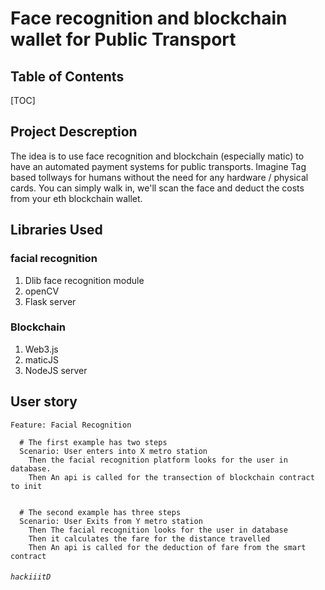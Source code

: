 
Face recognition and blockchain wallet for Public Transport
===


## Table of Contents

[TOC]

## Project Descreption

The idea is to use face recognition and blockchain (especially matic) to have an automated payment systems for public transports. Imagine Tag based tollways for humans without the need for any hardware / physical cards. You can simply walk in, we'll scan the face and deduct the costs from your eth blockchain wallet.


## Libraries Used

### facial recognition
1. Dlib face recognition module
2. openCV
3. Flask server

### Blockchain
1. Web3.js
2. maticJS
3. NodeJS server


User story
---
```gherkin=
Feature: Facial Recognition

  # The first example has two steps
  Scenario: User enters into X metro station
    Then the facial recognition platform looks for the user in database.
    Then An api is called for the transection of blockchain contract to init
    

  # The second example has three steps
  Scenario: User Exits from Y metro station
    Then The facial recognition looks for the user in database
    Then it calculates the fare for the distance travelled 
    Then An api is called for the deduction of fare from the smart contract
```

######  `hackiiitD`

